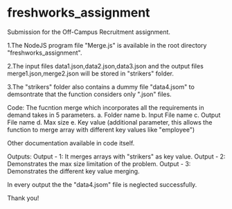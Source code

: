 # freshworks_assignment
Submission for the Off-Campus Recruitment assignment. 

1.The NodeJS program file "Merge.js" is available in the root directory "freshworks_assignment".

2.The input files data1.json,data2.json,data3.json and the output files merge1.json,merge2.json will be stored in "strikers" folder.

3.The "strikers" folder also contains a dummy file "data4.jsom" to demsontrate that the function considers only ".json" files.


Code: 
The fucntion merge which incorporates all the requirements in demand takes in 5 parameters. 
  a. Folder name
  b. Input File name
  c. Output File name
  d. Max size
  e. Key value (additional parameter, this allows the function to merge array with different key values like "employee")

Other documentation available in code itself. 

Outputs: 
 Output - 1: 
	It merges arrays with "strikers" as key value. 
 Output - 2:
	Demonstrates the max size limitation of the problem.
 Output - 3:
	Demonstrates the different key value merging. 

In every output the the  "data4.jsom" file is neglected successfully.


Thank you!	